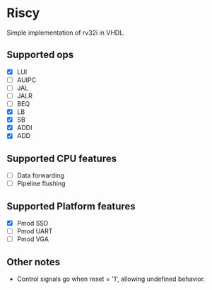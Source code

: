 # Riscy

Simple implementation of rv32i in VHDL.

## Supported ops

- [X] LUI
- [ ] AUIPC
- [ ] JAL
- [ ] JALR
- [ ] BEQ
- [X] LB
- [X] SB
- [X] ADDI
- [X] ADD

## Supported CPU features

- [ ] Data forwarding
- [ ] Pipeline flushing

## Supported Platform features

- [X] Pmod SSD
- [ ] Pmod UART
- [ ] Pmod VGA

## Other notes

* Control signals go when reset = '1', allowing undefined behavior.
